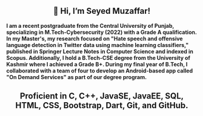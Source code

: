 <h2 align="center">👋 Hi, I’m Seyed Muzaffar! </h2>
<strong> I am a recent postgraduate from the Central University of Punjab, specializing in M.Tech-Cybersecurity (2022) with a Grade A qualification. In my Master's, my research focused on "Hate speech and offensive language detection in Twitter data using machine learning classifiers," published in Springer Lecture Notes in Computer Science and indexed in Scopus. Additionally, I hold a B.Tech-CSE degree from the University of Kashmir where I achieved a Grade B+. During my final year of B.Tech, I collaborated with a team of four to develop an Android-based app called "On Demand Services" as part of our degree program.
<strong>
 <h2 align="center"> Proficient in C, C++, JavaSE, JavaEE, SQL, HTML, CSS, Bootstrap, Dart, Git, and GitHub.</h2>
 
